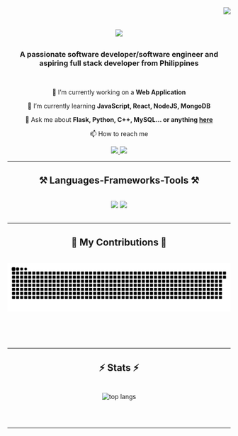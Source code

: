 <img align="right" src="https://visitor-badge.laobi.icu/badge?page_id=lalalance12.lalalance12" />

<h1 align="center">
    <img src="https://readme-typing-svg.herokuapp.com/?font=Righteous&size=35&center=true&vCenter=true&width=500&height=70&duration=4000&lines=Hello+There!+👋;+I'm+Xerxes+Lance+Laurenz+Lompon!;" />
</h1>

<h3 align="center">A passionate software developer/software engineer and aspiring full stack developer from Philippines</h3>

<br/>

<div align="center">
 
 🔭 I’m currently working on a **Web Application**
 
 🌱 I’m currently learning **JavaScript, React, NodeJS, MongoDB**

💬 Ask me about **Flask, Python, C++, MySQL... or anything [here](https://github.com/lalalance12/lalalance12/issues)**

📫 How to reach me

 </div>
 
<div align="center"> 
  <a href="mailto:xerxeslance77@gmail.com">
    <img src="https://img.shields.io/badge/Gmail-333333?style=for-the-badge&logo=gmail&logoColor=red" />
  </a>
  <a href="https://www.linkedin.com/in/xerxes-lance-lompon/" target="_blank">
    <img src="https://img.shields.io/badge/LinkedIn-0077B5?style=for-the-badge&logo=linkedin&logoColor=white" target="_blank"/>
  </a>
  
</div>

 <hr/>
 
<h2 align="center">⚒️ Languages-Frameworks-Tools ⚒️</h2>
<br/>
<div align="center">
    <img src="https://skillicons.dev/icons?i=git,figma,c,cpp,qt,mysql,postgres" />
    <img src="https://skillicons.dev/icons?i=html,css,javascript,bootstrap,python,flask,postman,nodejs,mongodb" />
</div>

<br/>
<hr/>

<div align="center">
  <h2>🐍 My Contributions 🐍</h2>
  <br>
  <img alt="snake eating my contributions" src="https://raw.githubusercontent.com/lalalance12/lalalance12/output/github-contribution-grid-snake.svg" />
  
  <br/><br/><br/>
</div>

<hr/>

<h2 align="center">⚡ Stats ⚡</h2>
<br>
<div align=center>
  <img width=325 align="center" src="https://github-readme-stats.vercel.app/api/top-langs/?username=lalalance12&hide=HTML&langs_count=8&layout=compact&theme=react&border_radius=10&size_weight=0.5&count_weight=0.5&exclude_repo=github-readme-stats" alt="top langs" />
</div>

<br/><br/>

<hr/>

